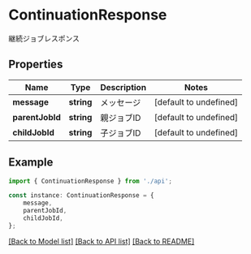 # ContinuationResponse

継続ジョブレスポンス

## Properties

Name | Type | Description | Notes
------------ | ------------- | ------------- | -------------
**message** | **string** | メッセージ | [default to undefined]
**parentJobId** | **string** | 親ジョブID | [default to undefined]
**childJobId** | **string** | 子ジョブID | [default to undefined]

## Example

```typescript
import { ContinuationResponse } from './api';

const instance: ContinuationResponse = {
    message,
    parentJobId,
    childJobId,
};
```

[[Back to Model list]](../README.md#documentation-for-models) [[Back to API list]](../README.md#documentation-for-api-endpoints) [[Back to README]](../README.md)
